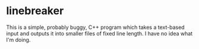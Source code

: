 # linebreaker

This is a simple, probably buggy, C++ program which takes a text-based input and outputs it into smaller files of fixed line length. I have no idea what I'm doing.
